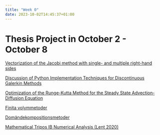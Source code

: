 ```yaml
---
title: "Week 0"
date: 2023-10-02T14:45:37+01:00
---
```


# Thesis Project in October 2 - October 8

[Vectorization of the Jacobi method with single- and multiple right-hand sides](https://lup.lub.lu.se/student-papers/search/publication/9092529)

[Discussion of Python Implementation Techniques for Discontinuous Galerkin Methods](https://lup.lub.lu.se/student-papers/search/publication/9123876)

[Optimization of the Runge-Kutta Method for the Steady State Advection-Diffusion Equation](https://lup.lub.lu.se/student-papers/search/publication/9124171)

[](https://www.maths.lu.se/staff/philipp-birken/book)

[Finita volymmetoder](https://www.ctr.maths.lu.se/course/finitvol/2019)

[Domändekompositionsmetoder](https://www.ctr.maths.lu.se/course/domdec/2017)

[](https://academiccommons.columbia.edu/doi/10.7916/D86Q25BF)

[Mathematical Tripos IB Numerical Analysis (Lent 2020)](http://www.damtp.cam.ac.uk/user/hf323/L20-IB-NA)

[](https://wrap.warwick.ac.uk/128709/1/WRAP_Theses_Connellan_2018.pdf)
